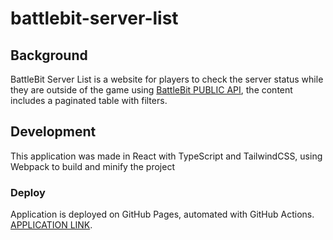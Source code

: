 # battlebit-server-list

## Background

BattleBit Server List is a website for players to check the server status while they are outside of the game using [BattleBit PUBLIC API](https://publicapi.battlebit.cloud/Servers/GetServerList), the content includes a paginated table with filters.

## Development

This application was made in React with TypeScript and TailwindCSS, using Webpack to build and minify the project

### Deploy

Application is deployed on GitHub Pages, automated with GitHub Actions. [APPLICATION LINK](https://lucas-oliveira-viana.github.io/battlebit-server-list/).
